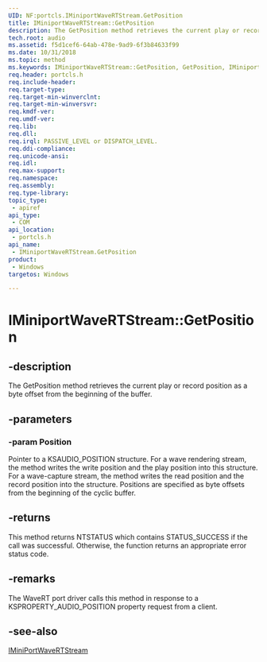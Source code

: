 ```yaml
---
UID: NF:portcls.IMiniportWaveRTStream.GetPosition
title: IMiniportWaveRTStream::GetPosition
description: The GetPosition method retrieves the current play or record position as a byte offset from the beginning of the buffer.
tech.root: audio
ms.assetid: f5d1cef6-64ab-478e-9ad9-6f3b84633f99
ms.date: 10/31/2018
ms.topic: method
ms.keywords: IMiniportWaveRTStream::GetPosition, GetPosition, IMiniportWaveRTStream.GetPosition, IMiniportWaveRTStream::GetPosition, IMiniportWaveRTStream.GetPosition
req.header: portcls.h
req.include-header:
req.target-type:
req.target-min-winverclnt:
req.target-min-winversvr:
req.kmdf-ver:
req.umdf-ver:
req.lib:
req.dll:
req.irql: PASSIVE_LEVEL or DISPATCH_LEVEL.
req.ddi-compliance:
req.unicode-ansi:
req.idl:
req.max-support:
req.namespace:
req.assembly:
req.type-library: 
topic_type: 
 - apiref
api_type: 
 - COM
api_location: 
 - portcls.h
api_name: 
 - IMiniportWaveRTStream.GetPosition
product: 
 - Windows
targetos: Windows

---
```


# IMiniportWaveRTStream::GetPosition


## -description

The GetPosition method retrieves the current play or record position as a byte offset from the beginning of the buffer.

## -parameters

### -param Position
Pointer to a KSAUDIO_POSITION structure. For a wave rendering stream, the method writes the write position and the play position into this structure. For a wave-capture stream, the method writes the read position and the record position into the structure. Positions are specified as byte offsets from the beginning of the cyclic buffer.

## -returns
This method returns NTSTATUS which contains STATUS_SUCCESS if the call was successful. Otherwise, the function returns an appropriate error status code.

## -remarks

The WaveRT port driver calls this method in response to a KSPROPERTY_AUDIO_POSITION property request from a client.

## -see-also

[IMiniPortWaveRTStream](nn-portcls-iminiportwavertstream.md)
